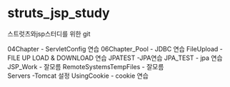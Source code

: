 # struts_jsp_study
스트럿츠와jsp스터디를 위한 git


04Chapter	 - ServletConfig 연습
06Chapter_Pool	- JDBC 연습
FileUpload	- FILE UP LOAD & DOWNLOAD 연습
JPATEST	 -JPA연습
JPA_TEST	- jpa 연습
JSP_Work	 - 잘모름
RemoteSystemsTempFiles - 잘모름	
Servers	 -Tomcat 설정
UsingCookie - cookie 연습
